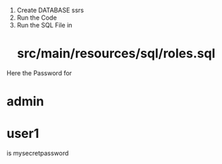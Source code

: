 01. Create DATABASE ssrs
02. Run the Code
03. Run the SQL File in
    #  src/main/resources/sql/roles.sql

Here the Password for
# admin
# user1
is
mysecretpassword
